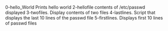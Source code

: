 0-hello_World Prints hello world
2-hellofile contents of /etc/passwd displayed
3-twofiles. Display contents of two files
4-lastlines. Script that displays the last 10 lines of the passwd file
5-firstlines. Displays first 10 lines of passwd files
